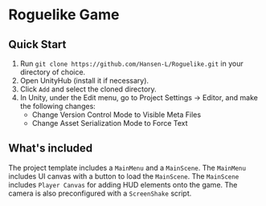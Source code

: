 # Roguelike Game
## Quick Start

1. Run `git clone https://github.com/Hansen-L/Roguelike.git` in your directory of choice.
2. Open UnityHub (install it if necessary). 
3. Click `Add` and select the cloned directory.
4. In Unity, under the Edit menu, go to Project Settings -> Editor, and make the following changes:
    - Change Version Control Mode to Visible Meta Files
    - Change Asset Serialization Mode to Force Text

## What's included

The project template includes a `MainMenu` and a `MainScene`. The `MainMenu` includes UI canvas with a button to load the `MainScene`.
The `MainScene` includes `Player Canvas` for adding HUD elements onto the game. The camera is also preconfigured with a `ScreenShake` script.
